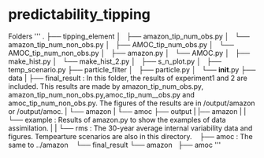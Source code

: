 # predictability_tipping
Folders
'''
.
├── tipping_element
│   ├── amazon_tip_num_obs.py
│   └── amazon_tip_num_non_obs.py
│   ├── AMOC_tip_num_obs.py
│   └── AMOC_tip_num_non_obs.py
│   ├── amazon.py
│   └── AMOC.py
│   ├── make_hist.py
│   └── make_hist_2.py
│   ├── s_n_plot.py
│   ├── temp_scenario.py
├── particle_filter
│   ├── particle.py
│   └── __init__.py
├── data
|    ├── final_result : In this folder, the results of experiment1 and 2 are included. This results are made by amazon_tip_num_obs.py, amazon_tip_num_non_obs.py,amoc_tip_num__obs.py and amoc_tip_num_non_obs.py. The figures of the results are in /output/amazon or /output/amoc. 
|       └── amazon
|       └── amoc
├── output
|   |── amazon
|   |    └── example : Results of amazon.py to show the examples of data assimilation.
|   |    └── rms : The 30-year average internal variability data and figures. Tempearture scenarios are also in this directory.
    ├── amoc : The same to ../amazon
    └── final_result
         └── amazon
         ├── amoc
'''
